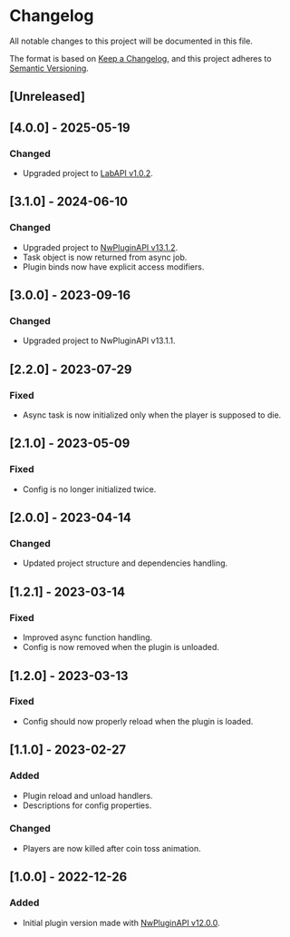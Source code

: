 # Changelog

All notable changes to this project will be documented in this file.

The format is based on [Keep a Changelog](https://keepachangelog.com/en/1.0.0/),
and this project adheres to [Semantic Versioning](https://semver.org/spec/v2.0.0.html).

## [Unreleased]

## [4.0.0] - 2025-05-19

### Changed

- Upgraded project to [LabAPI v1.0.2](https://github.com/northwood-studios/LabAPI/releases/tag/1.0.2).

## [3.1.0] - 2024-06-10

### Changed

- Upgraded project to [NwPluginAPI v13.1.2](https://github.com/northwood-studios/NwPluginAPI/releases/tag/13.1.2).
- Task object is now returned from async job.
- Plugin binds now have explicit access modifiers.

## [3.0.0] - 2023-09-16

### Changed

- Upgraded project to NwPluginAPI v13.1.1.

## [2.2.0] - 2023-07-29

### Fixed

- Async task is now initialized only when the player is supposed to die.

## [2.1.0] - 2023-05-09

### Fixed

- Config is no longer initialized twice.

## [2.0.0] - 2023-04-14

### Changed

- Updated project structure and dependencies handling.

## [1.2.1] - 2023-03-14

### Fixed

- Improved async function handling.
- Config is now removed when the plugin is unloaded.

## [1.2.0] - 2023-03-13

### Fixed

- Config should now properly reload when the plugin is loaded.

## [1.1.0] - 2023-02-27

### Added

- Plugin reload and unload handlers.
- Descriptions for config properties.

### Changed

- Players are now killed after coin toss animation.

## [1.0.0] - 2022-12-26

### Added

- Initial plugin version made with [NwPluginAPI v12.0.0](https://github.com/northwood-studios/NwPluginAPI/releases/tag/12.0.0).

